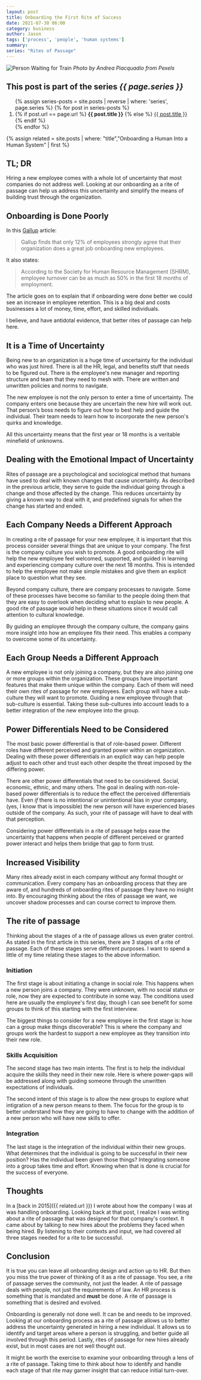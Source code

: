 ```yaml
---
layout: post
title: Onboarding the First Rite of Success
date: 2021-07-30 06:00
category: business
author: Jason
tags: ['process', 'people', 'human systems']
summary:
series: "Rites of Passage"
---
```



![Person Waiting for Train](/assets/img/posts/2021/07/pexels-andrea-piacquadio-837358.jpg)
_Photo by Andrea Piacquadio from Pexels_


<aside class="series">
  <h2>This post is part of the series <em>{{ page.series }}</em></h2>
  <ol>
    {% assign series-posts = site.posts | reverse | where: 'series', page.series %}
    {% for post in series-posts %}
    <li>
      {% if post.url == page.url %}
      <strong>{{ post.title }}</strong>
      {% else %}
      <a href="{{ site.baseurl }}{{ post.url }}">{{ post.title }}</a>
      {% endif %}
    </li>
    {% endfor %}
  </ol>
</aside>

{% assign related = site.posts | where: "title","Onboarding a Human Into a Human System" | first %}

## TL; DR

Hiring a new employee comes with a whole lot of uncertainty that most companies do not address well. Looking at our onboarding as a rite of passage can help us address this uncertainty and simplify the means of building trust through the organization.

## Onboarding is Done Poorly

In this [Gallup](https://www.gallup.com/workplace/235121/why-onboarding-experience-key-retention.aspx) article:

> Gallup finds that only 12% of employees strongly agree that their organization does a great job onboarding new employees.

It also states:

> According to the Society for Human Resource Management (SHRM), employee turnover can be as much as 50% in the first 18 months of employment.

The article goes on to explain that if onboarding were done better we could see an increase in employee retention. This is a big deal and costs businesses a lot of money, time, effort, and skilled individuals.

I believe, and have antidotal evidence, that better rites of passage can help here.

## It is a Time of Uncertainty

Being new to an organization is a huge time of uncertainty for the individual who was just hired. There is all the HR, legal, and benefits stuff that needs to be figured out. There is the employee's new manager and reporting structure and team that they need to mesh with. There are written and unwritten policies and norms to navigate.

The new employee is not the only person to enter a time of uncertainty. The company enters one because they are uncertain the new hire will work out. That person’s boss needs to figure out how to best help and guide the individual. Their team needs to learn how to incorporate the new person's quirks and knowledge.

All this uncertainty means that the first year or 18 months is a veritable minefield of unknowns.

## Dealing with the Emotional Impact of Uncertainty

Rites of passage are a psychological and sociological method that humans have used to deal with known changes that cause uncertainty. As described in the previous article, they serve to guide the individual going through a change and those affected by the change. This reduces uncertainty by giving a known way to deal with it, and predefined signals for when the change has started and ended.

## Each Company Needs a Different Approach

In creating a rite of passage for your new employee, it is important that this process consider several things that are unique to your company. The first is the company culture you wish to promote. A good onboarding rite will help the new employee feel welcomed, supported, and guided in learning and experiencing company culture over the next 18 months. This is intended to help the employee not make simple mistakes and give them an explicit place to question what they see.

Beyond company culture, there are company processes to navigate. Some of these processes have become so familiar to the people doing them that they are easy to overlook when deciding what to explain to new people. A good rite of passage would help in these situations since it would call attention to cultural knowledge.

By guiding an employee through the company culture, the company gains more insight into how an employee fits their need. This enables a company to overcome some of its uncertainty.

## Each Group Needs a Different Approach

A new employee is not only joining a company, but they are also joining one or more groups within the organization. These groups have important features that make them unique within the company. Each of them will need their own rites of passage for new employees. Each group will have a sub-culture they will want to promote. Guiding a new employee through that sub-culture is essential. Taking these sub-cultures into account leads to a better integration of the new employee into the group.

## Power Differentials Need to be Considered

The most basic power differential is that of role-based power. Different roles have different perceived and granted power within an organization. Dealing with these power differentials in an explicit way can help people adjust to each other and trust each other despite the threat imposed by the differing power.

There are other power differentials that need to be considered. Social, economic, ethnic, and many others. The goal in dealing with non-role-based power differentials is to reduce the effect the perceived differentials have. Even _if_ there is no intentional or unintentional bias in your company, (yes, I know that is impossible) the new person will have experienced biases outside of the company. As such, your rite of passage will have to deal with that perception.

Considering power differentials in a rite of passage helps ease the uncertainty that happens when people of different perceived or granted power interact and helps them bridge that gap to form trust.

## Increased Visibility

Many rites already exist in each company without any formal thought or communication. Every company has an onboarding process that they are aware of, and hundreds of onboarding rites of passage they have no insight into. By encouraging thinking about the rites of passage we want, we uncover shadow processes and can course correct to improve them.

## The rite of passage

Thinking about the stages of a rite of passage allows us even grater control. As stated in the first article in this series, there are 3 stages of a rite of passage. Each of these stages serve different purposes. I want to spend a little of my time relating these stages to the above information.

### Initiation

The first stage is about initiating a change in social role. This happens when a new person joins a company. They were unknown, with no social status or role, now they are expected to contribute in some way. The conditions used here are usually the employee's first day, though I can see benefit for some groups to think of this starting with the first interview.

The biggest things to consider for a new employee in the first stage is: how can a group make things discoverable? This is where the company and groups work the hardest to support a new employee as they transition into their new role.

### Skills Acquisition

The second stage has two main intents. The first is to help the individual acquire the skills they need in their new role. Here is where power-gaps will be addressed along with guiding someone through the unwritten expectations of individuals.

The second intent of this stage is to allow the new groups to explore what intigration of a new person means to them. The focus for the group is to better understand how they are going to have to change with the addition of a new person who will have new skills to offer.

### Integration

The last stage is the integration of the individual within their new groups. What determines that the individual is going to be successful in their new position? Has the individual been given those things? Integrating someone into a group takes time and effort. Knowing when that is done is crucial for the success of everyone.

## Thoughts

In a [back in 2015]({{ related.url }}) I wrote about how the company I was at was handling onboarding. Looking back at that post, I realize I was writing about a rite of passage that was designed for that company's context. It came about by talking to new hires about the problems they faced when being hired. By listening to their contexts and input, we had covered all three stages needed for a rite to be successful.

## Conclusion

It is true you can leave all onboarding design and action up to HR. But then you miss the true power of thinking of it as a rite of passage. You see, a rite of passage serves the community, not just the leader. A rite of passage deals with people, not just the requirements of law. An HR process is something that is mandated and **must** be done.  A rite of passage is something that is desired and evolved.

Onboarding is generally not done well. It can be and needs to be improved. Looking at our onboarding process as a rite of passage allows us to better address the uncertainty generated in hiring a new individual. It allows us to identify and target areas where a person is struggling, and better guide all involved through this period. Lastly, rites of passage for new hires already exist, but in most cases are not well thought out.

It might be worth the exercise to examine your onboarding through a lens of a rite of passage. Taking time to think about how to identify and handle each stage of that rite may garner insight that can reduce initial turn-over.
